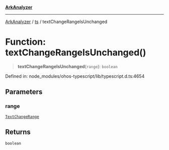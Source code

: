 [**ArkAnalyzer**](../../../../README.md)

***

[ArkAnalyzer](../../../../globals.md) / [ts](../README.md) / textChangeRangeIsUnchanged

# Function: textChangeRangeIsUnchanged()

> **textChangeRangeIsUnchanged**(`range`): `boolean`

Defined in: node\_modules/ohos-typescript/lib/typescript.d.ts:4654

## Parameters

### range

[`TextChangeRange`](../interfaces/TextChangeRange.md)

## Returns

`boolean`
